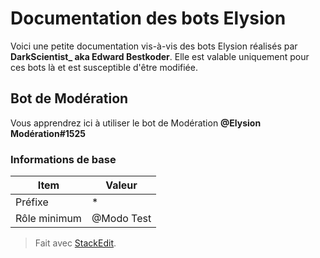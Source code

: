 Documentation des bots Elysion
=======
Voici une petite documentation vis-à-vis des bots Elysion réalisés par **DarkScientist_ aka Edward Bestkoder**. Elle est valable uniquement pour ces bots là et est susceptible d'être modifiée.

## Bot de Modération
Vous apprendrez ici à utiliser le bot de Modération **@Elysion Modération#1525**

### Informations de base

 
|Item|Valeur  |
|--|--|
|Préfixe  |*  |
|Rôle minimum|@Modo Test  |


> Fait avec [StackEdit](https://stackedit.io/).
